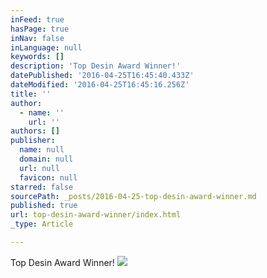 ```yaml
---
inFeed: true
hasPage: true
inNav: false
inLanguage: null
keywords: []
description: 'Top Desin Award Winner!'
datePublished: '2016-04-25T16:45:40.433Z'
dateModified: '2016-04-25T16:45:16.256Z'
title: ''
author:
  - name: ''
    url: ''
authors: []
publisher:
  name: null
  domain: null
  url: null
  favicon: null
starred: false
sourcePath: _posts/2016-04-25-top-desin-award-winner.md
published: true
url: top-desin-award-winner/index.html
_type: Article

---
```

Top Desin Award Winner!
![](https://s3-us-west-2.amazonaws.com/the-grid-img/p/3dce098363e61af094281d9bba2e7e9dc4d4b6d4.png)